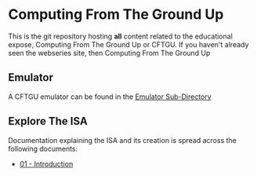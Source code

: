 # Computing From The Ground Up

This is the git repository hosting **all** content related to the educational expose, Computing From The Ground Up or CFTGU. If you haven't already seen the webseries site, then Computing From The Ground Up

## Emulator
A CFTGU emulator can be found in the [Emulator Sub-Directory](/emulator/)

## Explore The ISA
Documentation explaining the ISA and its creation is spread across the following documents:
- [01 - Introduction](/isa/01-intro.md)
